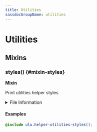 ```yaml
---
title: Utilities
sassdocGroupName: utilities
---
```



# Utilities

<div class="type-large">



</div>



## Mixins




<div class="sassdoc-item-header">

###  styles() {#mixin-styles}

  <div class="sassdoc-item-header__labels">
    <span class="tag tag--primary"><strong>Mixin</strong></span>
  </div>

</div>

  

Print utilities helper styles
    
    


<details>
  <summary>File Information</summary>
  
- **File:** _utilities.scss
- **Group:** utilities
- **Type:** mixin
- **Lines (comments):** 8-10
- **Lines (code):** 12-112

</details>

    

#### Examples

      


``` scss
@include ulu.helper-utilities-styles();
```
  



      
  
  